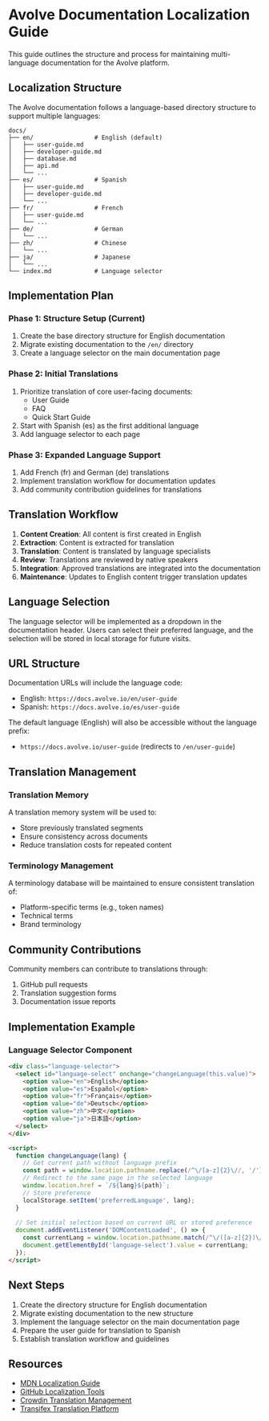 # Avolve Documentation Localization Guide

This guide outlines the structure and process for maintaining multi-language documentation for the Avolve platform.

## Localization Structure

The Avolve documentation follows a language-based directory structure to support multiple languages:

```
docs/
├── en/                 # English (default)
│   ├── user-guide.md
│   ├── developer-guide.md
│   ├── database.md
│   ├── api.md
│   └── ...
├── es/                 # Spanish
│   ├── user-guide.md
│   ├── developer-guide.md
│   └── ...
├── fr/                 # French
│   ├── user-guide.md
│   └── ...
├── de/                 # German
│   └── ...
├── zh/                 # Chinese
│   └── ...
├── ja/                 # Japanese
│   └── ...
└── index.md            # Language selector
```

## Implementation Plan

### Phase 1: Structure Setup (Current)

1. Create the base directory structure for English documentation
2. Migrate existing documentation to the `/en/` directory
3. Create a language selector on the main documentation page

### Phase 2: Initial Translations

1. Prioritize translation of core user-facing documents:
   - User Guide
   - FAQ
   - Quick Start Guide
2. Start with Spanish (es) as the first additional language
3. Add language selector to each page

### Phase 3: Expanded Language Support

1. Add French (fr) and German (de) translations
2. Implement translation workflow for documentation updates
3. Add community contribution guidelines for translations

## Translation Workflow

1. **Content Creation**: All content is first created in English
2. **Extraction**: Content is extracted for translation
3. **Translation**: Content is translated by language specialists
4. **Review**: Translations are reviewed by native speakers
5. **Integration**: Approved translations are integrated into the documentation
6. **Maintenance**: Updates to English content trigger translation updates

## Language Selection

The language selector will be implemented as a dropdown in the documentation header. Users can select their preferred language, and the selection will be stored in local storage for future visits.

## URL Structure

Documentation URLs will include the language code:

- English: `https://docs.avolve.io/en/user-guide`
- Spanish: `https://docs.avolve.io/es/user-guide`

The default language (English) will also be accessible without the language prefix:

- `https://docs.avolve.io/user-guide` (redirects to `/en/user-guide`)

## Translation Management

### Translation Memory

A translation memory system will be used to:
- Store previously translated segments
- Ensure consistency across documents
- Reduce translation costs for repeated content

### Terminology Management

A terminology database will be maintained to ensure consistent translation of:
- Platform-specific terms (e.g., token names)
- Technical terms
- Brand terminology

## Community Contributions

Community members can contribute to translations through:
1. GitHub pull requests
2. Translation suggestion forms
3. Documentation issue reports

## Implementation Example

### Language Selector Component

```html
<div class="language-selector">
  <select id="language-select" onchange="changeLanguage(this.value)">
    <option value="en">English</option>
    <option value="es">Español</option>
    <option value="fr">Français</option>
    <option value="de">Deutsch</option>
    <option value="zh">中文</option>
    <option value="ja">日本語</option>
  </select>
</div>

<script>
  function changeLanguage(lang) {
    // Get current path without language prefix
    const path = window.location.pathname.replace(/^\/[a-z]{2}\//, '/');
    // Redirect to the same page in the selected language
    window.location.href = `/${lang}${path}`;
    // Store preference
    localStorage.setItem('preferredLanguage', lang);
  }
  
  // Set initial selection based on current URL or stored preference
  document.addEventListener('DOMContentLoaded', () => {
    const currentLang = window.location.pathname.match(/^\/([a-z]{2})\//)?.[1] || 'en';
    document.getElementById('language-select').value = currentLang;
  });
</script>
```

## Next Steps

1. Create the directory structure for English documentation
2. Migrate existing documentation to the new structure
3. Implement the language selector on the main documentation page
4. Prepare the user guide for translation to Spanish
5. Establish translation workflow and guidelines

## Resources

- [MDN Localization Guide](https://developer.mozilla.org/en-US/docs/MDN/Guidelines/Localization)
- [GitHub Localization Tools](https://github.com/features/actions)
- [Crowdin Translation Management](https://crowdin.com/)
- [Transifex Translation Platform](https://www.transifex.com/)
